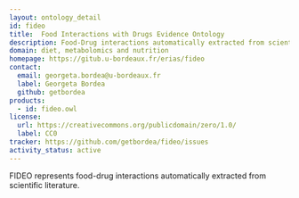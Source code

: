 ```yaml
---
layout: ontology_detail
id: fideo
title:  Food Interactions with Drugs Evidence Ontology
description: Food-Drug interactions automatically extracted from scientific literature
domain: diet, metabolomics and nutrition
homepage: https://gitub.u-bordeaux.fr/erias/fideo
contact:
  email: georgeta.bordea@u-bordeaux.fr
  label: Georgeta Bordea
  github: getbordea
products:
  - id: fideo.owl
license:
  url: https://creativecommons.org/publicdomain/zero/1.0/
  label: CC0
tracker: https://github.com/getbordea/fideo/issues
activity_status: active
---
```


FIDEO represents food-drug interactions automatically extracted from scientific literature.
